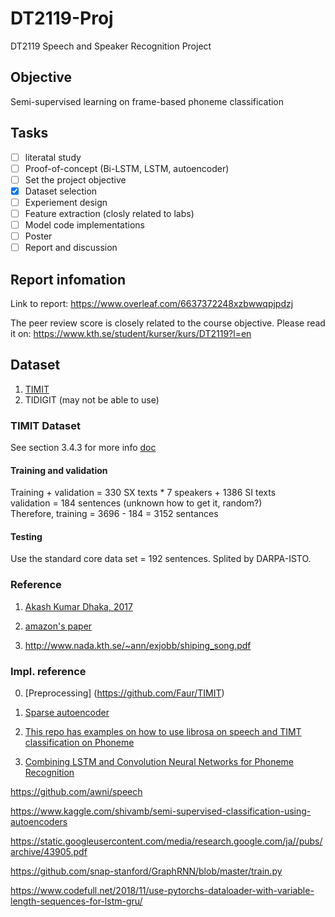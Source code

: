 # DT2119-Proj
DT2119 Speech and Speaker Recognition Project

## Objective
Semi-supervised learning on frame-based phoneme classification

## Tasks
- [ ] literatal study
- [ ] Proof-of-concept (Bi-LSTM, LSTM, autoencoder)
- [ ] Set the project objective
- [x] Dataset selection
- [ ] Experiement design
- [ ] Feature extraction (closly related to labs)
- [ ] Model code implementations
- [ ] Poster
- [ ] Report and discussion

## Report infomation
Link to report:
https://www.overleaf.com/6637372248xzbwwqpjpdzj

The peer review score is closely related to the course objective.
Please read it on:
https://www.kth.se/student/kurser/kurs/DT2119?l=en

## Dataset
1. [TIMIT](https://github.com/philipperemy/timit)
2. TIDIGIT (may not be able to use)

### TIMIT Dataset
See section 3.4.3 for more info [doc](https://perso.limsi.fr/lamel/TIMIT_NISTIR4930.pdf)

#### Training and validation 
Training + validation = 330 SX texts * 7 speakers + 1386 SI texts  
validation = 184 sentences (unknown how to get it, random?)  
Therefore, training = 3696 - 184 = 3152 sentances

#### Testing
Use the standard core data set = 192 sentences. Splited by DARPA-ISTO.

### Reference
1. [Akash Kumar Dhaka, 2017](http://www.speech.kth.se/glu2017/papers/GLU2017_paper_5.pdf)

2. [amazon's paper](https://arxiv.org/pdf/1904.01624.pdf)

3. http://www.nada.kth.se/~ann/exjobb/shiping_song.pdf

### Impl. reference
0. [Preprocessing] (https://github.com/Faur/TIMIT)
1. [Sparse autoencoder](https://github.com/Abhipanda4/Sparse-Autoencoders)
2. [This repo has examples on how to use librosa on speech and TIMT classification on Phoneme](https://github.com/Alexander-H-Liu/End-to-end-ASR-Pytorch)

3. [Combining LSTM and Convolution Neural Networks for Phoneme Recognition](https://github.com/Pierre28/DT2119_Project)

https://github.com/awni/speech

https://www.kaggle.com/shivamb/semi-supervised-classification-using-autoencoders


https://static.googleusercontent.com/media/research.google.com/ja//pubs/archive/43905.pdf

https://github.com/snap-stanford/GraphRNN/blob/master/train.py

https://www.codefull.net/2018/11/use-pytorchs-dataloader-with-variable-length-sequences-for-lstm-gru/